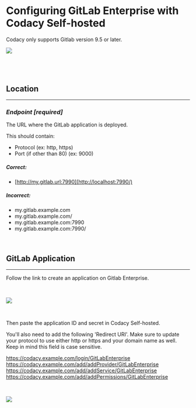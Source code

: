 # Configuring GitLab Enterprise with Codacy Self-hosted

Codacy only supports Gitlab version 9.5 or later. 

![](https://support.codacy.com/hc/en-us/article_attachments/115004382929/a266513d752d2a479f3eb047d4badda079abeff428f931394c516c80d9903eef.png)

##  

## Location

------------------------------------------------------------------------

### ***Endpoint \[required\]***

The URL where the GitLab application is deployed.

This should contain:

-   Protocol (ex: http, https)
-   Port (if other than 80) (ex: 9000)

##### Correct:

-   [http://my.gitlab.url:7990](http://localhost:7990/)

##### Incorrect:

-   my.gitlab.example.com
-   my.gitlab.example.com/
-   my.gitlab.example.com:7990
-   my.gitlab.example.com:7990/

 

## GitLab Application

------------------------------------------------------------------------

Follow the link to create an application on Gitlab Enterprise.

 

![](https://support.codacy.com/hc/article_attachments/115004607265/Screen_Shot_2017-05-17_at_13.16.37.png)

 

Then paste the application ID and secret in Codacy Self-hosted.

You'll also need to add the following 'Redirect URI'. Make sure to
update your protocol to use either http or https and your domain name as
well. Keep in mind this field is case sensitive. 

https://codacy.example.com/login/GitLabEnterprise  
https://codacy.example.com/add/addProvider/GitLabEnterprise  
https://codacy.example.com/add/addService/GitLabEnterprise  
https://codacy.example.com/add/addPermissions/GitLabEnterprise

 

![](https://support.codacy.com/hc/article_attachments/115002399813/screen_shot_2017-09-06_at_15.34.15_720.png)

 
